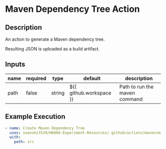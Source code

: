 # Maven Dependency Tree Action

## Description

An action to generate a Maven dependency tree.

Resulting JSON is uploaded as a build artifact.

## Inputs

| name | required | type   | default                 | description                   |
| ---- | -------- | ------ | ----------------------- |-------------------------------|
| path | false    | string | ${{ github.workspace }} | Path to run the maven command |

## Example Execution

```yaml
- name: Create Maven Dependency Tree
  uses: seansmith39/H6060-Experiment-Resources/.github/actions/maven/maven-dependency-tree
  with:
    path: src
```
